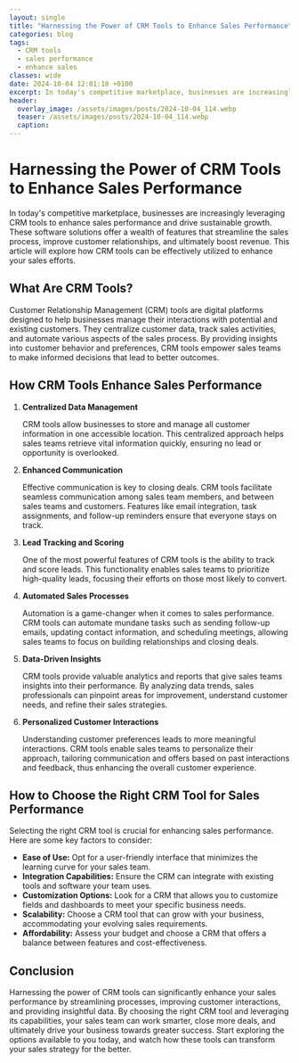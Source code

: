 ```yaml
---
layout: single
title: "Harnessing the Power of CRM Tools to Enhance Sales Performance"
categories: blog
tags:
  - CRM tools
  - sales performance
  - enhance sales
classes: wide
date: 2024-10-04 12:01:18 +0100
excerpt: In today's competitive marketplace, businesses are increasingly leveraging CRM tools to enhance sales performance and drive sustainable growth. These softwa...
header:
  overlay_image: /assets/images/posts/2024-10-04_114.webp
  teaser: /assets/images/posts/2024-10-04_114.webp
  caption: 
---
```

  
# Harnessing the Power of CRM Tools to Enhance Sales Performance

In today's competitive marketplace, businesses are increasingly leveraging CRM tools to enhance sales performance and drive sustainable growth. These software solutions offer a wealth of features that streamline the sales process, improve customer relationships, and ultimately boost revenue. This article will explore how CRM tools can be effectively utilized to enhance your sales efforts.

## What Are CRM Tools?

Customer Relationship Management (CRM) tools are digital platforms designed to help businesses manage their interactions with potential and existing customers. They centralize customer data, track sales activities, and automate various aspects of the sales process. By providing insights into customer behavior and preferences, CRM tools empower sales teams to make informed decisions that lead to better outcomes.

## How CRM Tools Enhance Sales Performance

1. **Centralized Data Management**

   CRM tools allow businesses to store and manage all customer information in one accessible location. This centralized approach helps sales teams retrieve vital information quickly, ensuring no lead or opportunity is overlooked.

2. **Enhanced Communication**

   Effective communication is key to closing deals. CRM tools facilitate seamless communication among sales team members, and between sales teams and customers. Features like email integration, task assignments, and follow-up reminders ensure that everyone stays on track.

3. **Lead Tracking and Scoring**

   One of the most powerful features of CRM tools is the ability to track and score leads. This functionality enables sales teams to prioritize high-quality leads, focusing their efforts on those most likely to convert.

4. **Automated Sales Processes**

   Automation is a game-changer when it comes to sales performance. CRM tools can automate mundane tasks such as sending follow-up emails, updating contact information, and scheduling meetings, allowing sales teams to focus on building relationships and closing deals.

5. **Data-Driven Insights**

   CRM tools provide valuable analytics and reports that give sales teams insights into their performance. By analyzing data trends, sales professionals can pinpoint areas for improvement, understand customer needs, and refine their sales strategies.

6. **Personalized Customer Interactions**

   Understanding customer preferences leads to more meaningful interactions. CRM tools enable sales teams to personalize their approach, tailoring communication and offers based on past interactions and feedback, thus enhancing the overall customer experience.

## How to Choose the Right CRM Tool for Sales Performance

Selecting the right CRM tool is crucial for enhancing sales performance. Here are some key factors to consider:

- **Ease of Use:** Opt for a user-friendly interface that minimizes the learning curve for your sales team.
- **Integration Capabilities:** Ensure the CRM can integrate with existing tools and software your team uses.
- **Customization Options:** Look for a CRM that allows you to customize fields and dashboards to meet your specific business needs.
- **Scalability:** Choose a CRM tool that can grow with your business, accommodating your evolving sales requirements.
- **Affordability:** Assess your budget and choose a CRM that offers a balance between features and cost-effectiveness.

## Conclusion

Harnessing the power of CRM tools can significantly enhance your sales performance by streamlining processes, improving customer interactions, and providing insightful data. By choosing the right CRM tool and leveraging its capabilities, your sales team can work smarter, close more deals, and ultimately drive your business towards greater success. Start exploring the options available to you today, and watch how these tools can transform your sales strategy for the better.